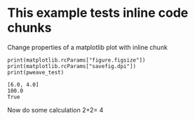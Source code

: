 
# This example tests inline code chunks  


Change properties of a matplotlib plot with inline chunk

	



~~~~{.python}
print(matplotlib.rcParams["figure.figsize"])
print(matplotlib.rcParams["savefig.dpi"])
print(pweave_test)
~~~~~~~~~~~~~

~~~~{.python}
[6.0, 4.0]
100.0
True

~~~~~~~~~~~~~



Now do some calculation 2+2= 4
 
